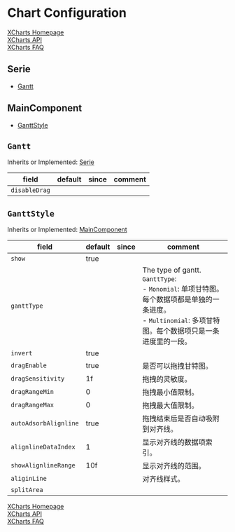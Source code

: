 # Chart Configuration

[XCharts Homepage](https://github.com/XCharts-Team/XCharts)</br>
[XCharts API](XChartsAPI-EN.md)</br>
[XCharts FAQ](XChartsFAQ-EN.md)

## Serie

- [Gantt](#Gantt)

## MainComponent

- [GanttStyle](#GanttStyle)

## `Gantt`

Inherits or Implemented: [Serie](#Serie)

|field|default|since|comment|
|--|--|--|--|
|`disableDrag`|||

## `GanttStyle`

Inherits or Implemented: [MainComponent](#MainComponent)

|field|default|since|comment|
|--|--|--|--|
|`show`|true||
|`ganttType`|||The type of gantt.</br>`GanttType`:</br>- `Monomial`: 单项甘特图。每个数据项都是单独的一条进度。</br>- `Multinomial`: 多项甘特图。每个数据项只是一条进度里的一段。</br>|
|`invert`|true||
|`dragEnable`|true||是否可以拖拽甘特图。
|`dragSensitivity`|1f||拖拽的灵敏度。
|`dragRangeMin`|0||拖拽最小值限制。
|`dragRangeMax`|0||拖拽最大值限制。
|`autoAdsorbAlignline`|true||拖拽结束后是否自动吸附到对齐线。
|`alignlineDataIndex`|1||显示对齐线的数据项索引。
|`showAlignlineRange`|10f||显示对齐线的范围。
|`aliginLine`|||对齐线样式。
|`splitArea`|||

[XCharts Homepage](https://github.com/XCharts-Team/XCharts)</br>
[XCharts API](XChartsAPI-EN.md)</br>
[XCharts FAQ](XChartsFAQ-EN.md)
